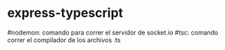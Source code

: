 # express-typescript
#nodemon: comando para correr el servidor de socket.io
#tsc: comando correr el compilador de los archivos .ts